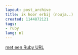 ```yaml
---
layout: post_archive
title: ik hoor erbij (nouja..)
created: 1144872121
tags:
- ruby
lang: nl
---
```

[met een Ruby URL](http://rubyurl.com/o4Q)
